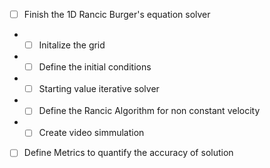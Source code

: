 - [ ] Finish the 1D Rancic Burger's equation solver
- - [ ] Initalize the grid
- - [ ] Define the initial conditions
- - [ ] Starting value iterative solver
- - [ ] Define the Rancic Algorithm for non constant velocity
- - [ ] Create video simmulation

- [ ] Define Metrics to quantify the accuracy of solution